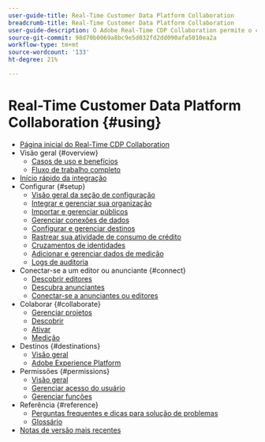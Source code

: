 ```yaml
---
user-guide-title: Real-Time Customer Data Platform Collaboration
breadcrumb-title: Real-Time Customer Data Platform Collaboration
user-guide-description: O Adobe Real-Time CDP Collaboration permite o compartilhamento de dados e a colaboração perfeitos e seguros entre anunciantes e editores, facilitando insights do público-alvo em tempo real e estratégias de marketing personalizadas.
source-git-commit: 98d70b0069a8bc9e5d032fd2dd090afa5010ea2a
workflow-type: tm+mt
source-wordcount: '133'
ht-degree: 21%

---
```



# Real-Time Customer Data Platform Collaboration {#using}

* [Página inicial do Real-Time CDP Collaboration](./home.md)
* Visão geral {#overview}
   * [Casos de uso e benefícios](./use-cases-benefits.md)
   * [Fluxo de trabalho completo](./end-to-end-workflow.md)
* [Início rápido da integração](./quick-start-guide.md)
* Configurar {#setup}
   * [Visão geral da seção de configuração](./setup/setup-overview.md)
   * [Integrar e gerenciar sua organização](./setup/onboard-organization.md)
   * [Importar e gerenciar públicos](./setup/onboard-audiences.md)
   * [Gerenciar conexões de dados](./setup/manage-data-connection.md)
   * [Configurar e gerenciar destinos](./setup/manage-destinations.md)
   * [Rastrear sua atividade de consumo de crédito](/help/guide/setup/my-activity.md)
   * [Cruzamentos de identidades](./setup/identity-crosswalk.md)
   * [Adicionar e gerenciar dados de medição](./setup/onboard-measurement-data.md)
   * [Logs de auditoria](./setup/audit-logs.md)
* Conectar-se a um editor ou anunciante {#connect}
   * [Descobrir editores](./connect/discover-publishers.md)
   * [Descubra anunciantes](./connect/discover-advertisers.md)
   * [Conectar-se a anunciantes ou editores](./connect/establishing-connections.md)
* Colaborar {#collaborate}
   * [Gerenciar projetos](./collaborate/manage-projects.md)
   * [Descobrir](./collaborate/discover.md)
   * [Ativar](./collaborate/activate.md)
   * [Medição](./collaborate/measure.md)
* Destinos {#destinations}
   * [Visão geral](./destinations/overview.md)
   * [Adobe Experience Platform](./destinations/experience-platform.md)
* Permissões {#permissions}
   * [Visão geral](/help/guide/permissions/overview.md)
   * [Gerenciar acesso do usuário](/help/guide/permissions/manage-user-access.md)
   * [Gerenciar funções](/help/guide/permissions/manage-roles.md)
* Referência {#reference}
   * [Perguntas frequentes e dicas para solução de problemas](./faqs/common-questions.md)
   * [Glossário](./glossary.md)
* [Notas de versão mais recentes](/help/guide/release-notes/latest.md)
